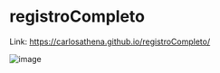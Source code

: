 # registroCompleto

Link: https://carlosathena.github.io/registroCompleto/


![image](https://user-images.githubusercontent.com/119626823/228640380-2a091905-3e2a-4cb1-9e73-03c8691304c8.png)
